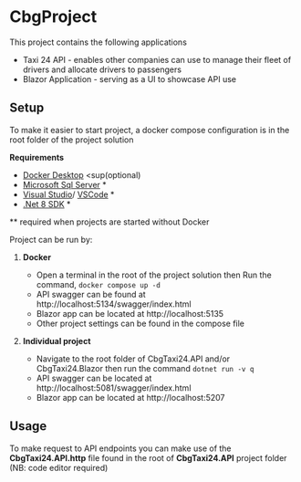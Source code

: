 # CbgProject 
This project contains the following applications

- Taxi 24 API - enables other companies can use to manage their fleet of drivers and allocate drivers to passengers
- Blazor Application - serving as a UI to showcase API use

## Setup
To make it easier to start project, a docker compose configuration is in the root folder of the project solution

**Requirements** 
-  [Docker Desktop](https://www.docker.com/products/docker-desktop/) <sup(optional)</sup>
- [Microsoft Sql Server](https://www.microsoft.com/en-us/sql-server/sql-server-downloads) *
- [Visual Studio](https://visualstudio.microsoft.com/downloads/)/ [VSCode](https://code.visualstudio.com/download) *
- [.Net 8 SDK](https://dotnet.microsoft.com/en-us/download/dotnet/8.0) *

** required when projects are started without Docker

Project can be run by: 
1. **Docker**
   - Open a terminal in the root of the project solution then Run the command, `docker compose up -d`
   - API swagger can be found at http://localhost:5134/swagger/index.html
   - Blazor app can be located at http://localhost:5135
   - Other project settings can be found in the compose file

2. **Individual project**
   - Navigate to the root folder of CbgTaxi24.API and/or CbgTaxi24.Blazor then run the command `dotnet run -v q`
   - API swagger can be located at http://localhost:5081/swagger/index.html
   - Blazor app can be located at http://localhost:5207
   
## Usage
To make request to API endpoints you can make use of the **CbgTaxi24.API.http** file found in the root of **CbgTaxi24.API** project folder (NB: code editor required)
